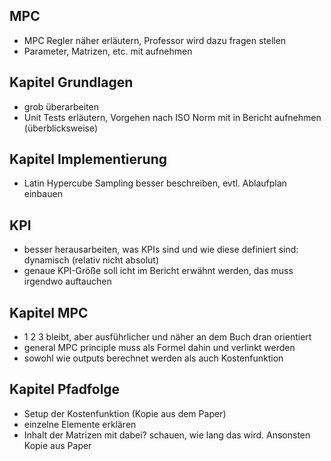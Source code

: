 ## MPC
* MPC Regler näher erläutern, Professor wird dazu fragen stellen
* Parameter, Matrizen, etc. mit aufnehmen

## Kapitel Grundlagen
* grob überarbeiten
* Unit Tests erläutern, Vorgehen nach ISO Norm mit in Bericht aufnehmen (überblicksweise)

## Kapitel Implementierung
* Latin Hypercube Sampling besser beschreiben, evtl. Ablaufplan einbauen

## KPI
* besser herausarbeiten, was KPIs sind und wie diese definiert sind: dynamisch (relativ nicht absolut)
* genaue KPI-Größe soll  icht im Bericht erwähnt werden, das muss irgendwo auftauchen

## Kapitel MPC
* 1 2 3 bleibt, aber ausführlicher und näher an dem Buch dran orientiert
* general MPC principle muss als Formel dahin und verlinkt werden
* sowohl wie outputs berechnet werden als auch Kostenfunktion

## Kapitel Pfadfolge
* Setup der Kostenfunktion (Kopie aus dem Paper)
* einzelne Elemente erklären
* Inhalt der Matrizen mit dabei? schauen, wie lang das wird. Ansonsten Kopie aus Paper